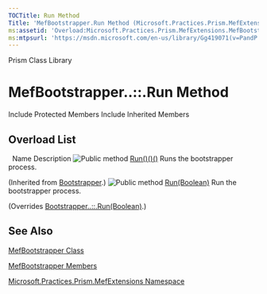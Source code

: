 ```yaml
---
TOCTitle: Run Method
Title: 'MefBootstrapper.Run Method (Microsoft.Practices.Prism.MefExtensions)'
ms:assetid: 'Overload:Microsoft.Practices.Prism.MefExtensions.MefBootstrapper.Run'
ms:mtpsurl: 'https://msdn.microsoft.com/en-us/library/Gg419071(v=PandP.50)'
---
```


Prism Class Library

MefBootstrapper..::.Run Method
==============================

Include Protected Members
Include Inherited Members

Overload List
-------------

<span id="overloadMembersTableToggle"></span>
 
Name
Description
![](https://msdn.microsoft.com/en-us/Gg419071.pubmethod(en-us,PandP.50).gif "Public method")
[Run()()()](https://msdn.microsoft.com/m:microsoft.practices.prism.bootstrapper.run)
Runs the bootstrapper process.

(Inherited from [Bootstrapper](https://msdn.microsoft.com/t:microsoft.practices.prism.bootstrapper).)
![](https://msdn.microsoft.com/en-us/Gg419071.pubmethod(en-us,PandP.50).gif "Public method")
[Run(Boolean)](https://msdn.microsoft.com/m:microsoft.practices.prism.mefextensions.mefbootstrapper.run(system.boolean))
Run the bootstrapper process.

(Overrides [Bootstrapper..::.Run(Boolean)](https://msdn.microsoft.com/m:microsoft.practices.prism.bootstrapper.run(system.boolean)).)

See Also
--------

<span id="seeAlsoToggle"></span>
[MefBootstrapper Class](https://msdn.microsoft.com/t:microsoft.practices.prism.mefextensions.mefbootstrapper)

[MefBootstrapper Members](https://msdn.microsoft.com/allmembers.t:microsoft.practices.prism.mefextensions.mefbootstrapper)

[Microsoft.Practices.Prism.MefExtensions Namespace](https://msdn.microsoft.com/n:microsoft.practices.prism.mefextensions)
